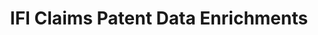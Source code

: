 ---
bigquery: https://console.cloud.google.com/marketplace/product/google_patents_public_datasets/ifi-claims-patent-data-enrichments
contributors:
- IFI CLAIMS
cost: Costs to access via IFI, Google Patents Public Datasets hosts a core public
  version on BigQuery
description: IFI CLAIMS Patent Data Enrichments includes standardized assignee/applicant
  names and integrated legal status information.
documentation: https://www.ificlaims.com/news/view/blog-posts/public-patent-data-now.htm
last_edit: Mon, 19 Jun 2023 16:35:39 GMT
location: https://www.ificlaims.com/product/product-data-enrichments.htm
maintained_by: IFI CLAIMS
open_access: 'FALSE'
schema_fields: '[]'
slug: ifi_claims_enrichments
tags:
- analytics
- patents
terms_of_use: variable
title: IFI Claims Patent Data Enrichments
uuid: 10fc1bad-8a80-4c3c-8803-8d33246fc659
versioning: 'FALSE'
---